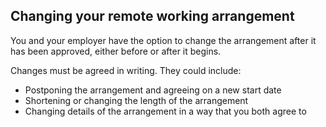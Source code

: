 ##  Changing your remote working arrangement

You and your employer have the option to change the arrangement after it has
been approved, either before or after it begins.

Changes must be agreed in writing. They could include:

  * Postponing the arrangement and agreeing on a new start date 
  * Shortening or changing the length of the arrangement 
  * Changing details of the arrangement in a way that you both agree to 
